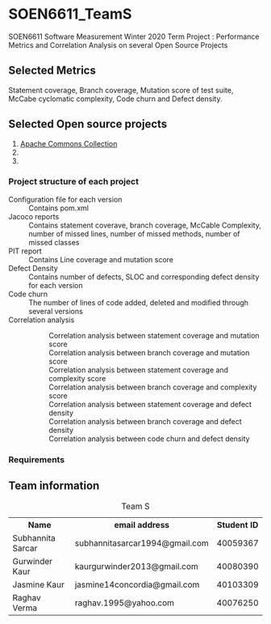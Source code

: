 # SOEN6611_TeamS
SOEN6611 Software Measurement Winter 2020 Term Project : Performance Metrics and Correlation Analysis on several Open Source Projects



## Selected Metrics
Statement coverage, Branch coverage, Mutation score of test suite, McCabe cyclomatic complexity, Code churn and Defect density.

## Selected Open source projects
<ol>
  <li><a href = https://github.com/apache/commons-collections>Apache Commons Collection</a></li>
  <li></li>
  <li></li>
  </ol>
 
### Project structure of each project 
<dl>
  <dt>Configuration file for each version</dt>
  <dd>Contains pom.xml</dd>
  <dt>Jacoco reports<dt>
  <dd>Contains statement coverave, branch coverage, McCable Complexity, number of missed lines, number of missed methods, number of missed classes</dd>
  <dt>PIT report</dt>
  <dd>Contains Line coverage and mutation score</dd>
  <dt>Defect Density</dt>
  <dd>Contains number of defects, SLOC and corresponding defect density for each version</dd>
  <dt>Code churn</dt>
  <dd>The number of lines of code added, deleted and modified through several versions</dd>
  <dt>Correlation analysis</dt>
  <dd>
    <dl>
      <dd>Correlation analysis between statement coverage and mutation score</dd>
      <dd>Correlation analysis between branch coverage and mutation score</dd>
      <dd>Correlation analysis between statement coverage and complexity score</dd>
      <dd>Correlation analysis between branch coverage and complexity score</dd>
      <dd>Correlation analysis between statement coverage and defect density</dd>
      <dd>Correlation analysis between branch coverage and defect density</dd>
      <dd>Correlation analysis between code churn and defect density</dd>
    </dl>
  </dd>
  </dl>

### Requirements


## Team information
<table>
  <caption>Team S</caption>
  <tr>
    <th>Name</th>
    <th>email address</th>
    <th>Student ID</th>
  </tr>
  <tr>
    <td>Subhannita Sarcar</td>
    <td>subhannitasarcar1994@gmail.com</td>
    <td>40059367</td>
  </tr>
  <tr>
    <td>Gurwinder Kaur</td>
    <td>kaurgurwinder2013@gmail.com</td>
    <td>40080390</td>
  </tr>
  <tr>
    <td>Jasmine Kaur</td>
    <td>jasmine14concordia@gmail.com</td>
    <td>40103309</td>
  </tr>
  <tr>
    <td>Raghav Verma</td>
    <td>raghav.1995@yahoo.com</td>
    <td>40076250</td>
  </tr>
  </table>
